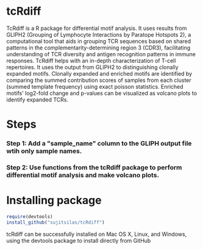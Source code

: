 # tcRdiff
TcRdiff is a R package for differential motif analysis. It uses results from GLIPH2 (Grouping of Lymphocyte Interactions by Paratope Hotspots 2), a computational tool that aids in grouping TCR sequences based on shared patterns in the complementarity-determining region 3 (CDR3), facilitating understanding of TCR diversity and antigen recognition patterns in immune responses. TcRdiff helps with an in-depth characterization of T-cell repertoires. It uses the output from GLIPH2 to distinguishing clonally expanded motifs. Clonally expanded and enriched motifs are identified by comparing the summed contribution scores of samples from each cluster (summed template frequency) using exact poisson statistics. Enriched motifs' log2-fold change and p-values can be visualized as volcano plots to identify expanded TCRs.

# Steps
### Step 1: Add a "sample_name" column to the GLIPH output file wtih only sample names. 
### Step 2: Use functions from the tcRdiff package to perform differential motif analysis and make volcano plots.


# Installing package
```R
require(devtools)
install_github("sujitsilas/tcRdiff")
```
tcRdiff can be successfully installed on Mac OS X, Linux, and Windows, using the devtools package to install directly from GitHub

